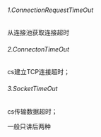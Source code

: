 ###### 1.ConnectionRequestTimeOut
从连接池获取连接超时

###### 2.ConnectonTimeOut
cs建立TCP连接超时；

###### 3.SocketTimeOut
cs传输数据超时；

一般只讲后两种